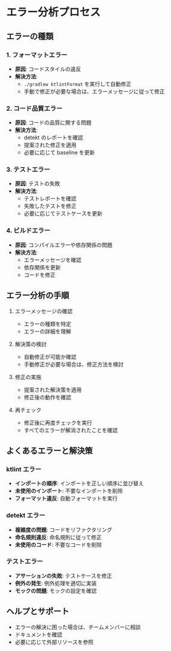 # エラー分析プロセス

## エラーの種類

### 1. フォーマットエラー

- **原因**: コードスタイルの違反
- **解決方法**:
  - `./gradlew ktlintFormat` を実行して自動修正
  - 手動で修正が必要な場合は、エラーメッセージに従って修正

### 2. コード品質エラー

- **原因**: コードの品質に関する問題
- **解決方法**:
  - detekt のレポートを確認
  - 提案された修正を適用
  - 必要に応じて baseline を更新

### 3. テストエラー

- **原因**: テストの失敗
- **解決方法**:
  - テストレポートを確認
  - 失敗したテストを修正
  - 必要に応じてテストケースを更新

### 4. ビルドエラー

- **原因**: コンパイルエラーや依存関係の問題
- **解決方法**:
  - エラーメッセージを確認
  - 依存関係を更新
  - コードを修正

## エラー分析の手順

1. エラーメッセージの確認

   - エラーの種類を特定
   - エラーの詳細を理解

2. 解決策の検討

   - 自動修正が可能か確認
   - 手動修正が必要な場合は、修正方法を検討

3. 修正の実施

   - 提案された解決策を適用
   - 修正後の動作を確認

4. 再チェック
   - 修正後に再度チェックを実行
   - すべてのエラーが解消されたことを確認

## よくあるエラーと解決策

### ktlint エラー

- **インポートの順序**: インポートを正しい順序に並び替え
- **未使用のインポート**: 不要なインポートを削除
- **フォーマット違反**: 自動フォーマットを実行

### detekt エラー

- **複雑度の問題**: コードをリファクタリング
- **命名規則違反**: 命名規則に従って修正
- **未使用のコード**: 不要なコードを削除

### テストエラー

- **アサーションの失敗**: テストケースを修正
- **例外の発生**: 例外処理を適切に実装
- **モックの問題**: モックの設定を確認

## ヘルプとサポート

- エラーの解決に困った場合は、チームメンバーに相談
- ドキュメントを確認
- 必要に応じて外部リソースを参照
